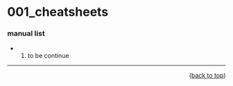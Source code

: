 <a name="topage"></a>

# 001_cheatsheets

### manual list

   * 1. to be continue


-----

<p align="right">(<a href="#topage">back to top</a>)</p>
<br/>
<br/>
